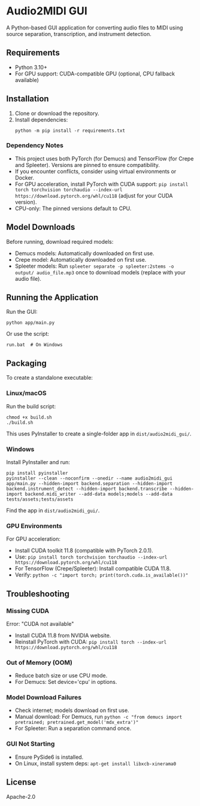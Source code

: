 # Audio2MIDI GUI

A Python-based GUI application for converting audio files to MIDI using source separation, transcription, and instrument detection.

## Requirements

- Python 3.10+
- For GPU support: CUDA-compatible GPU (optional, CPU fallback available)

## Installation

1. Clone or download the repository.
2. Install dependencies:
   ```
   python -m pip install -r requirements.txt
   ```

### Dependency Notes

- This project uses both PyTorch (for Demucs) and TensorFlow (for Crepe and Spleeter). Versions are pinned to ensure compatibility.
- If you encounter conflicts, consider using virtual environments or Docker.
- For GPU acceleration, install PyTorch with CUDA support: `pip install torch torchvision torchaudio --index-url https://download.pytorch.org/whl/cu118` (adjust for your CUDA version).
- CPU-only: The pinned versions default to CPU.

## Model Downloads

Before running, download required models:

- Demucs models: Automatically downloaded on first use.
- Crepe model: Automatically downloaded on first use.
- Spleeter models: Run `spleeter separate -p spleeter:2stems -o output/ audio_file.mp3` once to download models (replace with your audio file).

## Running the Application

Run the GUI:
```
python app/main.py
```

Or use the script:
```
run.bat  # On Windows
```

## Packaging

To create a standalone executable:

### Linux/macOS
Run the build script:
```
chmod +x build.sh
./build.sh
```
This uses PyInstaller to create a single-folder app in `dist/audio2midi_gui/`.

### Windows
Install PyInstaller and run:
```
pip install pyinstaller
pyinstaller --clean --noconfirm --onedir --name audio2midi_gui app/main.py --hidden-import backend.separation --hidden-import backend.instrument_detect --hidden-import backend.transcribe --hidden-import backend.midi_writer --add-data models;models --add-data tests/assets;tests/assets
```
Find the app in `dist/audio2midi_gui/`.

### GPU Environments
For GPU acceleration:
- Install CUDA toolkit 11.8 (compatible with PyTorch 2.0.1).
- Use: `pip install torch torchvision torchaudio --index-url https://download.pytorch.org/whl/cu118`
- For TensorFlow (Crepe/Spleeter): Install compatible CUDA 11.8.
- Verify: `python -c "import torch; print(torch.cuda.is_available())"`

## Troubleshooting

### Missing CUDA
Error: "CUDA not available"
- Install CUDA 11.8 from NVIDIA website.
- Reinstall PyTorch with CUDA: `pip install torch --index-url https://download.pytorch.org/whl/cu118`

### Out of Memory (OOM)
- Reduce batch size or use CPU mode.
- For Demucs: Set device='cpu' in options.

### Model Download Failures
- Check internet; models download on first use.
- Manual download: For Demucs, run `python -c "from demucs import pretrained; pretrained.get_model('mdx_extra')"`
- For Spleeter: Run a separation command once.

### GUI Not Starting
- Ensure PySide6 is installed.
- On Linux, install system deps: `apt-get install libxcb-xinerama0`

## License

Apache-2.0
